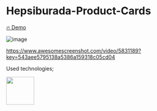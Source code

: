 # Hepsiburada-Product-Cards

<a href="https://hepsiburada-product-cards.vercel.app/" target="_blank">🔥 Demo</a>


![image](https://user-images.githubusercontent.com/57057605/139475532-5f45fa7a-1b21-4573-8f99-b33b48ac2120.png)

https://www.awesomescreenshot.com/video/5831189?key=543aee5795138a5386a159318c05cd04




Used technologies;

<p float="left">
  <img src="https://upload.wikimedia.org/wikipedia/commons/thumb/9/96/Sass_Logo_Color.svg/1280px-Sass_Logo_Color.svg.png" width="75" />
</p>

